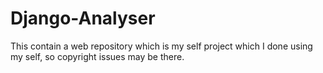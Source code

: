 # Django-Analyser
This contain a web repository which is my self project which I done using my self, so copyright issues may be there.
